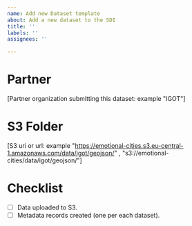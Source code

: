 ```yaml
---
name: Add new Dataset template
about: Add a new dataset to the SDI
title: ''
labels: ''
assignees: ''

---
```


# Partner
[Partner organization submitting this dataset: example "IGOT"]

# S3 Folder
[S3 uri or url: example "https://emotional-cities.s3.eu-central-1.amazonaws.com/data/igot/geojson/" , "s3://emotional-cities/data/igot/geojson/"]

# Checklist
- [ ] Data uploaded to S3.
- [ ] Metadata records created (one per each dataset).
